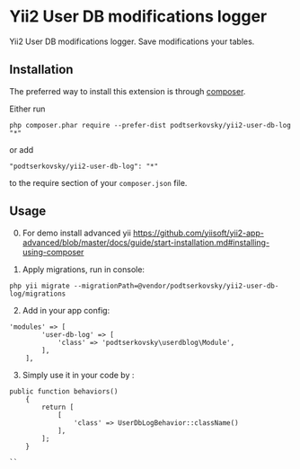 Yii2 User DB modifications logger
=================================
Yii2 User DB modifications logger. Save modifications your tables.

Installation
------------

The preferred way to install this extension is through [composer](http://getcomposer.org/download/).

Either run

```
php composer.phar require --prefer-dist podtserkovsky/yii2-user-db-log "*"
```

or add

```
"podtserkovsky/yii2-user-db-log": "*"
```

to the require section of your `composer.json` file.


Usage
-----

0. For demo install advanced yii https://github.com/yiisoft/yii2-app-advanced/blob/master/docs/guide/start-installation.md#installing-using-composer

1. Apply migrations, run in console:

```
php yii migrate --migrationPath=@vendor/podtserkovsky/yii2-user-db-log/migrations
```

2. Add in your app config:
```
'modules' => [
        'user-db-log' => [
            'class' => 'podtserkovsky\userdblog\Module',
        ],
    ],
```
3. Simply use it in your code by  :

```
public function behaviors()
    {
        return [
            [
                'class' => UserDbLogBehavior::className()
            ],
        ];
    }

``

